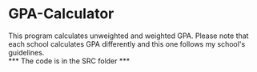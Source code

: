 # GPA-Calculator
This program calculates unweighted and weighted GPA. Please note that each school calculates GPA differently and this one follows my school's guidelines.     
*** The code is in the SRC folder  ***
